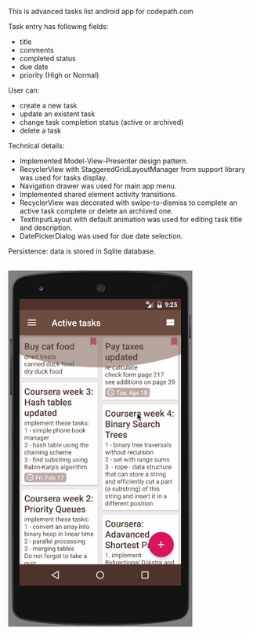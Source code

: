 This is advanced tasks list android app for codepath.com

Task entry has following fields:
- title
- comments
- completed status
- due date
- priority (High or Normal)

User can:
- create a new task
- update an existent task
- change task completion status (active or archived)
- delete a task

Technical details:

* Implemented Model-View-Presenter design pattern.
* RecyclerView with StaggeredGridLayoutManager from support library was used for tasks display.
* Navigation drawer was used for main app menu.
* Implemented shared element activity transitions. 
* RecyclerView was decorated with swipe-to-dismiss to complete an active task complete or delete an archived one.
* TextInputLayout with default animation was used for editing task title and description.
* DatePickerDialog was used for due date selection.

Persistence: data is stored in Sqlite database.

<br/>

<img src="https://github.com/Orina/StayFocused/blob/master/advancedTaskList-22.gif" />
